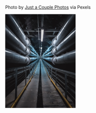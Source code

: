 <!--(dl
(section-meta
    (title pexels-just-a-couple-photos-3421636))
)-->

Photo by [Just  a Couple Photos](https://www.pexels.com/photo/gray-and-yellow-metal-pipes-3421636/) via Pexels

<img src="./images/cd/pexels-just-a-couple-photos-3421636.jpg" style="height:300px"></img>